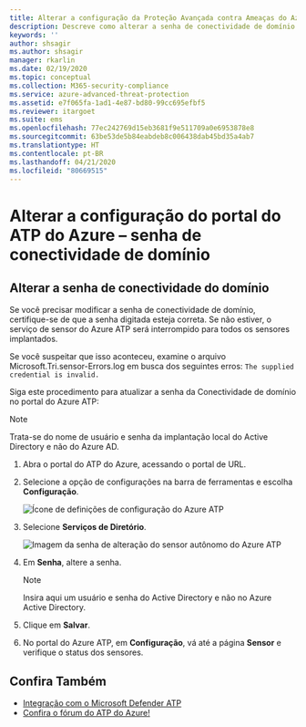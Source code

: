```yaml
---
title: Alterar a configuração da Proteção Avançada contra Ameaças do Azure – senha de conectividade de domínio
description: Descreve como alterar a senha de conectividade de domínio no sensor autônomo do Azure ATP.
keywords: ''
author: shsagir
ms.author: shsagir
manager: rkarlin
ms.date: 02/19/2020
ms.topic: conceptual
ms.collection: M365-security-compliance
ms.service: azure-advanced-threat-protection
ms.assetid: e7f065fa-1ad1-4e87-bd80-99cc695efbf5
ms.reviewer: itargoet
ms.suite: ems
ms.openlocfilehash: 77ec242769d15eb3681f9e511709a0e6953878e8
ms.sourcegitcommit: 63be53de5b84eabdeb8c006438dab45bd35a4ab7
ms.translationtype: HT
ms.contentlocale: pt-BR
ms.lasthandoff: 04/21/2020
ms.locfileid: "80669515"
---
```

# <a name="change-azure-atp-portal-configuration---domain-connectivity-password"></a>Alterar a configuração do portal do ATP do Azure – senha de conectividade de domínio

## <a name="change-the-domain-connectivity-password"></a>Alterar a senha de conectividade do domínio

Se você precisar modificar a senha de conectividade de domínio, certifique-se de que a senha digitada esteja correta. Se não estiver, o serviço de sensor do Azure ATP será interrompido para todos os sensores implantados.

Se você suspeitar que isso aconteceu, examine o arquivo Microsoft.Tri.sensor-Errors.log em busca dos seguintes erros: `The supplied credential is invalid.`

Siga este procedimento para atualizar a senha da Conectividade de domínio no portal do Azure ATP:

> [!NOTE]
> Trata-se do nome de usuário e senha da implantação local do Active Directory e não do Azure AD.

1. Abra o portal do ATP do Azure, acessando o portal de URL.

1. Selecione a opção de configurações na barra de ferramentas e escolha **Configuração**.

    ![Ícone de definições de configuração do Azure ATP](media/atp-config-menu.png)

1. Selecione **Serviços de Diretório**.

    ![Imagem da senha de alteração do sensor autônomo do Azure ATP](media/directory-services.png)

1. Em **Senha**, altere a senha.

    > [!NOTE]
    > Insira aqui um usuário e senha do Active Directory e não no Azure Active Directory.

1. Clique em **Salvar**.

1. No portal do Azure ATP, em **Configuração**, vá até a página **Sensor** e verifique o status dos sensores.

## <a name="see-also"></a>Confira Também

- [Integração com o Microsoft Defender ATP](integrate-wd-atp.md)
- [Confira o fórum do ATP do Azure!](https://aka.ms/azureatpcommunity)
